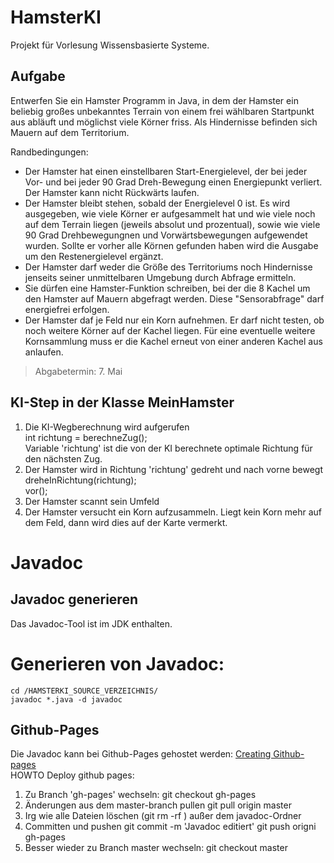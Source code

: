 HamsterKI
=========

Projekt für Vorlesung Wissensbasierte Systeme.

Aufgabe
-------
Entwerfen Sie ein Hamster Programm in Java, in dem der Hamster ein beliebig großes unbekanntes Terrain von einem frei wählbaren Startpunkt aus abläuft und möglichst viele Körner friss. Als Hindernisse befinden sich Mauern auf dem Territorium.    
    
Randbedingungen:
* Der Hamster hat einen einstellbaren Start-Energielevel, der bei jeder Vor- und bei jeder 90 Grad Dreh-Bewegung einen Energiepunkt verliert. Der Hamster kann nicht Rückwärts laufen.
* Der Hamster bleibt stehen, sobald der Energielevel 0 ist. Es wird ausgegeben, wie viele Körner er aufgesammelt hat und wie viele noch auf dem Terrain liegen (jeweils absolut und prozentual), sowie wie viele 90 Grad Drehbewegungnen und Vorwärtsbewegungen aufgewendet wurden. Sollte er vorher alle Körnen gefunden haben wird die Ausgabe um den Restenergielevel ergänzt.
* Der Hamster darf weder die Größe des Territoriums noch Hindernisse jenseits seiner unmittelbaren Umgebung durch Abfrage ermitteln.
* Sie dürfen eine Hamster-Funktion schreiben, bei der die 8 Kachel um den Hamster auf Mauern abgefragt werden. Diese "Sensorabfrage" darf energiefrei erfolgen.
* Der Hamster daf je Feld nur ein Korn aufnehmen. Er darf nicht testen, ob noch weitere Körner auf der Kachel liegen. Für eine eventuelle weitere Kornsammlung muss er die Kachel erneut von einer anderen Kachel aus anlaufen.

> Abgabetermin: 7. Mai

KI-Step in der Klasse MeinHamster
---------------------------------

1. Die KI-Wegberechnung wird aufgerufen   
	int richtung = berechneZug();   
Variable 'richtung' ist die von der KI berechnete optimale Richtung für den nächsten Zug.
2. Der Hamster wird in Richtung 'richtung' gedreht und nach vorne bewegt   
	dreheInRichtung(richtung);   
	vor();
3. Der Hamster scannt sein Umfeld
4. Der Hamster versucht ein Korn aufzusammeln. Liegt kein Korn mehr auf dem Feld, dann wird dies auf der Karte vermerkt.

Javadoc
=======

Javadoc generieren
------------------
Das Javadoc-Tool ist im JDK enthalten.
# Generieren von Javadoc:
    cd /HAMSTERKI_SOURCE_VERZEICHNIS/   
    javadoc *.java -d javadoc

Github-Pages
------------
Die Javadoc kann bei Github-Pages gehostet werden: [Creating Github-pages]("https://help.github.com/articles/creating-project-pages-manually")    
HOWTO Deploy github pages:
1. Zu Branch 'gh-pages' wechseln:
    git checkout gh-pages
2. Änderungen aus dem master-branch pullen
    git pull origin master
3. Irg wie alle Dateien löschen (git rm -rf <file>) außer dem javadoc-Ordner
4. Committen und pushen
    git commit -m 'Javadoc editiert'
    git push origni gh-pages
5. Besser wieder zu Branch master wechseln:
    git checkout master